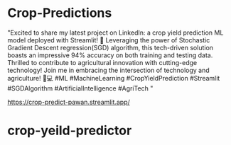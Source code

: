 # Crop-Predictions
 
"Excited to share my latest project on LinkedIn: a crop yield prediction ML model deployed with Streamlit! 🌱 Leveraging the power of Stochastic Gradient Descent regression(SGD) algorithm, this tech-driven solution boasts an impressive 94% accuracy on both training and testing data. Thrilled to contribute to agricultural innovation with cutting-edge technology! Join me in embracing the intersection of technology and agriculture! 🌾💻 #ML #MachineLearning #CropYieldPrediction #Streamlit #SGDAlgorithm #ArtificialIntelligence #AgriTech "

https://crop-predict-pawan.streamlit.app/
# crop-yeild-predictor
